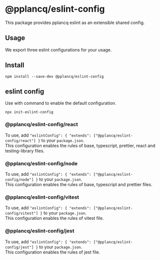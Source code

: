 # @pplancq/eslint-config

This package provides pplancq eslint as an extensible shared config.

## Usage

We export three eslint configurations for your usage.

## Install

```shell
npm install --save-dev @pplancq/eslint-config
```

## eslint config

Use with command to enable the default configuration.

```shell
npx init-eslint-config
```

### @pplancq/eslint-config/react

To use, add `"eslintConfig": { "extends": ["@pplancq/eslint-config/react"] }` to your `package.json`.\
This configuration enables the rules of base, typescript, prettier, react and testing-library files.

### @pplancq/eslint-config/node

To use, add `"eslintConfig": { "extends": ["@pplancq/eslint-config/node"] }` to your `package.json`.\
This configuration enables the rules of base, typescript and prettier files.

### @pplancq/eslint-config/vitest

To use, add `"eslintConfig": { "extends": ["@pplancq/eslint-config/vitest"] }` to your `package.json`.\
This configuration enables the rules of vitest file.

### @pplancq/eslint-config/jest

To use, add `"eslintConfig": { "extends": ["@pplancq/eslint-config/jest"] }` to your `package.json`.\
This configuration enables the rules of jest file.
